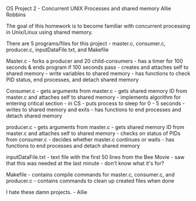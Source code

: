 OS Project 2 - Concurrent UNIX Processes and shared memory
Allie Robbins

The goal of this homework is to become familiar with concurrent processing in Unix/Linux using shared memory.

There are 5 programs/files for this project - master.c, consumer.c, producer.c, inputDataFile.txt, and Makefile

Master.c - forks a producer and 20 child-consumers
         - has a timer for 100 seconds & ends program if 100 seconds pass
         - creates and attaches self to shared memory
         - write variables to shared memory
         - has functions to check PID status, end processes, and detach shared memory

Consumer.c - gets arguments from master.c
           - gets shared memory ID from master.c and attaches self to shared memory
           - implements algorithm for entering critical section
           - in CS - puts process to sleep for 0 - 5 seconds
           - writes to shared memory and exits
           - has functions to end processes and detach shared memory

producer.c - gets arguments from master.c
           - gets shared memory ID from master.c and attaches self to shared memory
           - checks on status of PIDs from consumer.c
           - decides whether master.c continues or waits
           - has functions to end processes and detach shared memory

inputDataFile.txt - text file with the first 50 lines from the Bee Movie
                  - saw that this was needed at the last minute
                  - don't know what it's for?

Makefile - contains compile commands for master.c, consumer.c, and producer.c
         - contains commands to clean up created files when done

I hate these damn projects. - Allie

